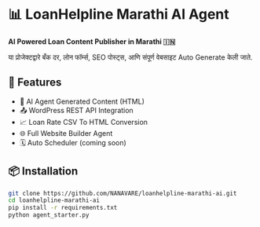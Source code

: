 # 📊 LoanHelpline Marathi AI Agent

**AI Powered Loan Content Publisher in Marathi 🇮🇳**

या प्रोजेक्टद्वारे बँक दर, लोन फॉर्म्स, SEO पोस्ट्स, आणि संपूर्ण वेबसाइट Auto Generate केली जाते.

## 🔧 Features

- 🧠 AI Agent Generated Content (HTML)
- 📤 WordPress REST API Integration
- 📈 Loan Rate CSV To HTML Conversion
- 🌐 Full Website Builder Agent
- 🗓️ Auto Scheduler (coming soon)

## 📦 Installation

```bash
git clone https://github.com/NANAVARE/loanhelpline-marathi-ai.git
cd loanhelpline-marathi-ai
pip install -r requirements.txt
python agent_starter.py
